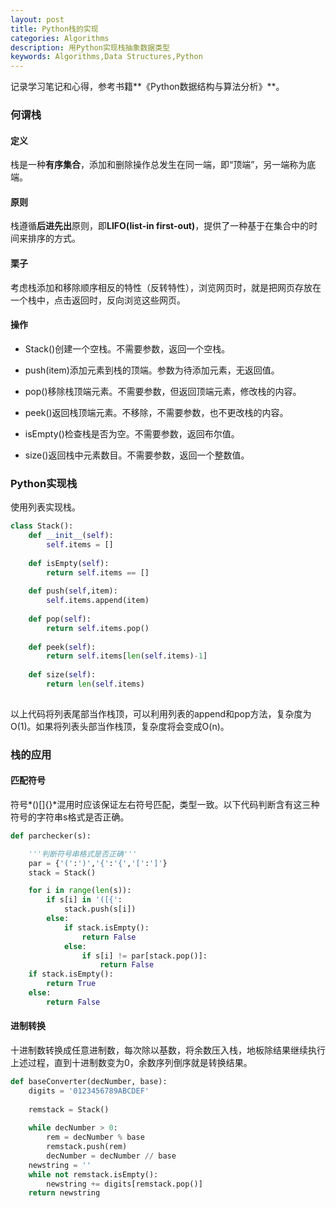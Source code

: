 ```yaml
---
layout: post
title: Python栈的实现
categories: Algorithms
description: 用Python实现栈抽象数据类型
keywords: Algorithms,Data Structures,Python
---
```

记录学习笔记和心得，参考书籍**《Python数据结构与算法分析》**。

### 何谓栈

#### 定义

栈是一种**有序集合**，添加和删除操作总发生在同一端，即“顶端”，另一端称为底端。

#### 原则

栈遵循**后进先出**原则，即**LIFO(list-in first-out)**，提供了一种基于在集合中的时间来排序的方式。

#### 栗子

考虑栈添加和移除顺序相反的特性（反转特性），浏览网页时，就是把网页存放在一个栈中，点击返回时，反向浏览这些网页。

#### 操作

- Stack()创建一个空栈。不需要参数，返回一个空栈。

- push(item)添加元素到栈的顶端。参数为待添加元素，无返回值。

- pop()移除栈顶端元素。不需要参数，但返回顶端元素，修改栈的内容。

- peek()返回栈顶端元素。不移除，不需要参数，也不更改栈的内容。

- isEmpty()检查栈是否为空。不需要参数，返回布尔值。

- size()返回栈中元素数目。不需要参数，返回一个整数值。

### Python实现栈

使用列表实现栈。

``` python
class Stack():
    def __init__(self):
        self.items = []
        
    def isEmpty(self):
        return self.items == []
    
    def push(self,item):
        self.items.append(item)
        
    def pop(self):
        return self.items.pop()
    
    def peek(self):
        return self.items[len(self.items)-1]
    
    def size(self):
        return len(self.items)
    
```

以上代码将列表尾部当作栈顶，可以利用列表的append和pop方法，复杂度为O(1)。如果将列表头部当作栈顶，复杂度将会变成O(n)。

### 栈的应用

#### 匹配符号

符号*()[]{}*混用时应该保证左右符号匹配，类型一致。以下代码判断含有这三种符号的字符串s格式是否正确。

```python
def parchecker(s):

    '''判断符号串格式是否正确'''
    par = {'(':')','{':'{','[':']'}
    stack = Stack()

    for i in range(len(s)):
        if s[i] in '([{':
            stack.push(s[i])
        else:
            if stack.isEmpty():
                return False
            else:
                if s[i] != par[stack.pop()]:
                    return False
    if stack.isEmpty():
        return True
    else:
        return False
```

#### 进制转换

十进制数转换成任意进制数，每次除以基数，将余数压入栈，地板除结果继续执行上述过程，直到十进制数变为0，余数序列倒序就是转换结果。

```python
def baseConverter(decNumber, base):
    digits = '0123456789ABCDEF'
    
    remstack = Stack()
    
    while decNumber > 0:
        rem = decNumber % base
        remstack.push(rem)
        decNumber = decNumber // base
    newstring = ''
    while not remstack.isEmpty():
        newstring += digits[remstack.pop()]
    return newstring
```

